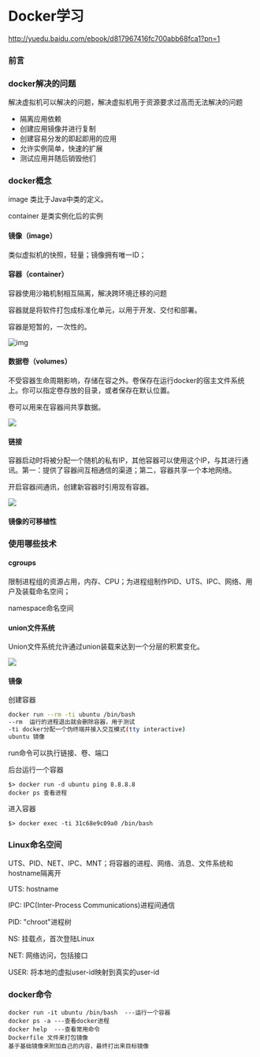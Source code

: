 # Docker学习

http://yuedu.baidu.com/ebook/d817967416fc700abb68fca1?pn=1



### 前言

### docker解决的问题

解决虚拟机可以解决的问题，解决虚拟机用于资源要求过高而无法解决的问题

- 隔离应用依赖
- 创建应用镜像并进行复制
- 创建容易分发的即起即用的应用
- 允许实例简单，快速的扩展
- 测试应用并随后销毁他们

### docker概念

image 类比于Java中类的定义。

container 是类实例化后的实例

#### 镜像（image）

类似虚拟机的快照，轻量；镜像拥有唯一ID；

#### 容器（container）

容器使用沙箱机制相互隔离，解决跨环境迁移的问题

容器就是将软件打包成标准化单元，以用于开发、交付和部署。

容器是短暂的，一次性的。

![img](https://yuedu.baidu.com/content/d817967416fc700abb68fca1?m=53edf76e3be441c342485c83deb30a3d&type=pic&src=49049b6be22181041fcdbd54ce2b3341.png&token=10bc67afbff2d23d3fd3058d9fa214e3)

#### 数据卷（volumes）

不受容器生命周期影响，存储在容之外。卷保存在运行docker的宿主文件系统上。你可以指定卷存放的目录，或者保存在默认位置。

卷可以用来在容器间共享数据。

![](F:\jamiglee.github.io\_posts\个人总结\2021-08-14-Docker学习.assets\数据卷.png)

#### 链接

容器启动时将被分配一个随机的私有IP，其他容器可以使用这个IP，与其进行通讯。第一：提供了容器间互相通信的渠道；第二，容器共享一个本地网络。

开启容器间通讯，创建新容器时引用现有容器。

![](F:\jamiglee.github.io\_posts\个人总结\2021-08-14-Docker学习.assets\链接d817967416fc700abb68fca1.png)

#### 镜像的可移植性



### 使用哪些技术

#### cgroups

限制进程组的资源占用，内存、CPU；为进程组制作PID、UTS、IPC、网络、用户及装载命名空间；

namespace命名空间

#### union文件系统

Union文件系统允许通过union装载来达到一个分层的积累变化。

![](F:\jamiglee.github.io\_posts\个人总结\2021-08-14-Docker学习.assets\union文件系统d817967416fc700abb68fca1.png)

#### 镜像

创建容器

```bash
docker run --rm -ti ubuntu /bin/bash
--rm  运行的进程退出就会删除容器，用于测试
-ti docker分配一个伪终端并接入交互模式(tty interactive)
ubuntu 镜像
```

run命令可以执行链接、卷、端口

后台运行一个容器

```
$> docker run -d ubuntu ping 8.8.8.8
docker ps 查看进程
```

进入容器

```
$> docker exec -ti 31c68e9c09a0 /bin/bash
```



### Linux命名空间

UTS、PID、NET、IPC、MNT；将容器的进程、网络、消息、文件系统和hostname隔离开

UTS: hostname

IPC: IPC(Inter-Process Communications)进程间通信

PID: "chroot"进程树

NS: 挂载点，首次登陆Linux

NET: 网络访问，包括接口

USER: 将本地的虚拟user-id映射到真实的user-id



### docker命令

```
docker run -it ubuntu /bin/bash  ---运行一个容器
docker ps -a ---查看docker进程
docker help  ---查看常用命令
Dockerfile 文件来打包镜像
基于基础镜像来附加自己的内容，最终打出来目标镜像
```


